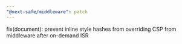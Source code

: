 ```yaml
---
"@next-safe/middleware": patch
---
```


fix(document): prevent inline style hashes from overriding CSP from middleware after on-demand ISR
